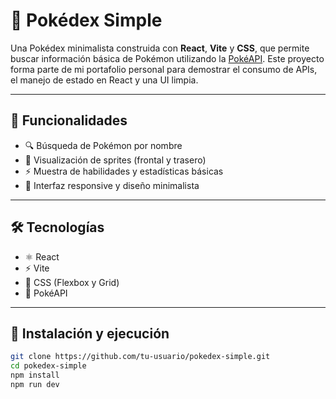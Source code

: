 # 📘 Pokédex Simple

Una Pokédex minimalista construida con **React**, **Vite** y **CSS**, que permite buscar información básica de Pokémon utilizando la [PokéAPI](https://pokeapi.co/). Este proyecto forma parte de mi portafolio personal para demostrar el consumo de APIs, el manejo de estado en React y una UI limpia.

---

## 🧩 Funcionalidades

- 🔍 Búsqueda de Pokémon por nombre
- 📸 Visualización de sprites (frontal y trasero)
- ⚡ Muestra de habilidades y estadísticas básicas
- 🎨 Interfaz responsive y diseño minimalista

---

## 🛠️ Tecnologías

- ⚛️ React
- ⚡ Vite
- 🎨 CSS (Flexbox y Grid)
- 🔗 PokéAPI

---

## 🚀 Instalación y ejecución

```bash
git clone https://github.com/tu-usuario/pokedex-simple.git
cd pokedex-simple
npm install
npm run dev
```
